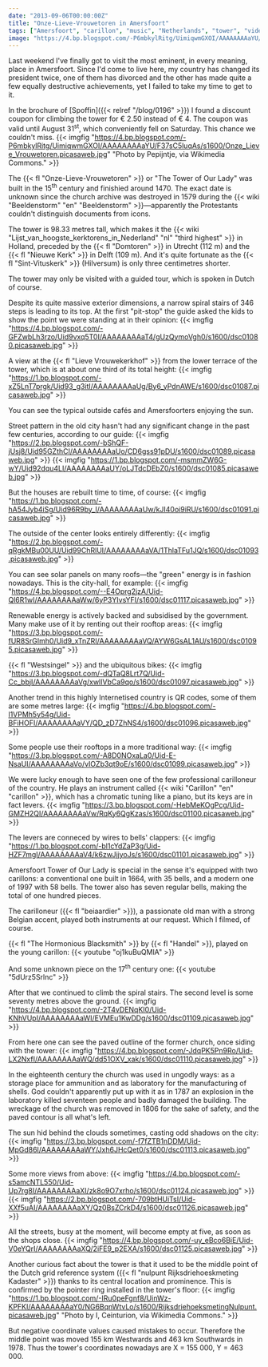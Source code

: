 ```yaml
---
date: "2013-09-06T00:00:00Z"
title: "Onze-Lieve-Vrouwetoren in Amersfoort"
tags: ["Amersfoort", "carillon", "music", "Netherlands", "tower", "video"]
image: "https://4.bp.blogspot.com/-P6mbkylRitg/UimiqwmGXOI/AAAAAAAAaYU/F37sC5luqAs/s1600/Onze_Lieve_Vrouwetoren.picasaweb.jpg"
---
```


Last weekend I've finally got to visit the most eminent, in every meaning, place in Amersfoort. Since I'd come to live here, my country has changed its president twice, one of them has divorced and the other has made quite a few equally destructive achievements, yet I failed to take my time to get to it.

In the brochure of [Spoffin]({{< relref "/blog/0196" >}}) I found a discount coupon for climbing the tower for € 2.50 instead of € 4. The coupon was valid until August 31<sup>st</sup>, which conveniently fell on Saturday. This chance we couldn't miss.
{{< imgfig "https://4.bp.blogspot.com/-P6mbkylRitg/UimiqwmGXOI/AAAAAAAAaYU/F37sC5luqAs/s1600/Onze_Lieve_Vrouwetoren.picasaweb.jpg" "Photo by Pepijntje, via Wikimedia Commons." >}}

<!--more-->

The {{< fl "Onze-Lieve-Vrouwetoren" >}} or "The Tower of Our Lady" was built in the 15<sup>th</sup> century and finishied around 1470. The exact date is unknown since the church archive was destroyed in 1579 during the {{< wiki "Beeldenstorm" "en" "Beeldenstorm" >}}—apparently the Protestants couldn't distinguish documents from icons.

The tower is 98.33 metres tall, which makes it the {{< wiki "Lijst_van_hoogste_kerktorens_in_Nederland" "nl" "third highest" >}} in Holland, preceded by the {{< fl "Domtoren" >}} in Utrecht (112 m) and the {{< fl "Nieuwe Kerk" >}} in Delft (109 m). And it's quite fortunate as the {{< fl "Sint-Vituskerk" >}} (Hilversum) is only three centimetres shorter.

The tower may only be visited with a guided tour, which is spoken in Dutch of course.

Despite its quite massive exterior dimensions, a narrow spiral stairs of 346 steps is leading to its top. At the first "pit-stop" the guide asked the kids to show the point we were standing at in their opinion:
{{< imgfig "https://4.bp.blogspot.com/-GFZwbLh3rzo/Uid9vxq5T0I/AAAAAAAAaT4/gUzQymoVgh0/s1600/dsc01080.picasaweb.jpg" >}}

A view at the {{< fl "Lieve Vrouwekerkhof" >}} from the lower terrace of the tower, which is at about one third of its total height:
{{< imgfig "https://1.bp.blogspot.com/-xZ5LnT7prgk/Uid93_g3itI/AAAAAAAAaUg/By6_yPdnAWE/s1600/dsc01087.picasaweb.jpg" >}}

You can see the typical outside cafés and Amersfoorters enjoying the sun.

Street pattern in the old city hasn't had any significant change in the past few centuries, according to our guide:
{{< imgfig "https://2.bp.blogspot.com/-bShQF-jUsj8/Uid95GZthCI/AAAAAAAAaUo/CD6gss91pDU/s1600/dsc01089.picasaweb.jpg" >}}
{{< imgfig "https://1.bp.blogspot.com/-msmmZW6G-wY/Uid92dqu4LI/AAAAAAAAaUY/oLJTdcDEbZ0/s1600/dsc01085.picasaweb.jpg" >}}

But the houses are rebuilt time to time, of course:
{{< imgfig "https://1.bp.blogspot.com/-hA54Jyb4iSg/Uid96R9by_I/AAAAAAAAaUw/kJI40oi9iRU/s1600/dsc01091.picasaweb.jpg" >}}

The outside of the center looks entirely differently:
{{< imgfig "https://2.bp.blogspot.com/-qRgkMBu00UU/Uid99ChRlUI/AAAAAAAAaVA/1ThlaTFu1JQ/s1600/dsc01093.picasaweb.jpg" >}}

You can see solar panels on many roofs—the "green" energy is in fashion nowadays. This is the city-hall, for example:
{{< imgfig "https://4.bp.blogspot.com/--E4Oprg2jzA/Uid-Ql6R1wI/AAAAAAAAaWw/6yP3YIvsYFI/s1600/dsc01117.picasaweb.jpg" >}}

Renewable energy is actively backed and subsidised by the government. Many make use of it by renting out their rooftop areas:
{{< imgfig "https://3.bp.blogspot.com/-fUR8SrGImh0/Uid9_xTnZRI/AAAAAAAAaVQ/AYW6GsAL1AU/s1600/dsc01095.picasaweb.jpg" >}}

{{< fl "Westsingel" >}} and the ubiquitous bikes:
{{< imgfig "https://3.bp.blogspot.com/-dQTaQ8Lrt7Q/Uid-Cc_bbjI/AAAAAAAAaVg/xwlIVbCa9qo/s1600/dsc01097.picasaweb.jpg" >}}

Another trend in this highly Internetised country is QR codes, some of them are some metres large:
{{< imgfig "https://4.bp.blogspot.com/-l1VPMh5y54g/Uid-BFiHOFI/AAAAAAAAaVY/QD_zD7ZhNS4/s1600/dsc01096.picasaweb.jpg" >}}

Some people use their rooftops in a more traditional way:
{{< imgfig "https://3.bp.blogspot.com/-A8D0NOxaLa0/Uid-E-NsaUI/AAAAAAAAaVo/vIOZb3qt9oE/s1600/dsc01099.picasaweb.jpg" >}}

We were lucky enough to have seen one of the few professional carilloneur of the country. He plays an instrument called {{< wiki "Carillon" "en" "carillon" >}}, which has a chromatic tuning like a piano, but its keys are in fact levers.
{{< imgfig "https://3.bp.blogspot.com/-HebMeKOgPcg/Uid-GMZH2QI/AAAAAAAAaVw/RqKy6QgKzas/s1600/dsc01100.picasaweb.jpg" >}}

The levers are conneced by wires to bells' clappers:
{{< imgfig "https://1.bp.blogspot.com/-bl1cYdZaP3g/Uid-HZF7mgI/AAAAAAAAaV4/k6zwJjjyoJs/s1600/dsc01101.picasaweb.jpg" >}}

Amersfoort Tower of Our Lady is special in the sense it's equipped with two carillons: a conventional one built in 1664, with 35 bells, and a modern one of 1997 with 58 bells. The tower also has seven regular bells, making the total of one hundred pieces.

The carilloneur ({{< fl "beiaardier" >}}), a passionate old man with a strong Belgian accent, played both instruments at our request. Which I filmed, of course.

{{< fl "The Hormonious Blacksmith" >}} by {{< fl "Handel" >}}, played on the young carillon:
{{< youtube "oj1kuBuQMlA" >}}

And some unknown piece on the 17<sup>th</sup> century one:
{{< youtube "5dUrz5Srlnc" >}}

After that we continued to climb the spiral stairs. The second level is some seventy metres above the ground.
{{< imgfig "https://4.bp.blogspot.com/-2T4vDENqKI0/Uid-KNhVUpI/AAAAAAAAaWI/EVMEu1KwDDg/s1600/dsc01109.picasaweb.jpg" >}}

From here one can see the paved outline of the former church, once siding with the tower:
{{< imgfig "https://4.bp.blogspot.com/-JdqPK5Pn9Ro/Uid-LX2NxfI/AAAAAAAAaWQ/dd51OXV_xak/s1600/dsc01110.picasaweb.jpg" >}}

In the eighteenth century the church was used in ungodly ways: as a storage place for ammunition and as laboratory for the manufacturing of shells. God couldn't apparently put up with it as in 1787 an explosion in the laboratory killed seventeen people and badly damaged the building. The wreckage of the church was removed in 1806 for the sake of safety, and the paved contour is all what's left.

The sun hid behind the clouds sometimes, casting odd shadows on the city:
{{< imgfig "https://3.bp.blogspot.com/-f7fZTB1nDDM/Uid-MpGd86I/AAAAAAAAaWY/Jxh6JHcQet0/s1600/dsc01113.picasaweb.jpg" >}}

Some more views from above:
{{< imgfig "https://4.bp.blogspot.com/-s5amcNTL550/Uid-Up7rg8I/AAAAAAAAaXI/zk8o9O7xrho/s1600/dsc01124.picasaweb.jpg" >}}
{{< imgfig "https://2.bp.blogspot.com/-709btHUiTsI/Uid-XXf5uAI/AAAAAAAAaXY/Qz0BsZCrkD4/s1600/dsc01126.picasaweb.jpg" >}}

All the streets, busy at the moment, will become empty at five, as soon as the shops close.
{{< imgfig "https://4.bp.blogspot.com/-uy_eBco6BiE/Uid-V0eYQrI/AAAAAAAAaXQ/2iFE9_p2EXA/s1600/dsc01125.picasaweb.jpg" >}}

Another curious fact about the tower is that it used to be the middle point of the Dutch grid reference system ({{< fl "nulpunt Rijksdriehoeskmeting Kadaster" >}}) thanks to its central location and prominence. This is confirmed by the pointer ring installed in the tower's floor:
{{< imgfig "https://1.bp.blogspot.com/-IRu0peFgnf8/UinWz-KPFKI/AAAAAAAAaY0/NG6BqnWtvLo/s1600/RijksdriehoeksmetingNulpunt.picasaweb.jpg" "Photo by I, Ceinturion, via Wikimedia Commons." >}}

But negative coordinate values caused mistakes to occur. Therefore the middle point was moved 155 km Westwards and 463 km Southwards in 1978. Thus the tower's coordinates nowadays are X = 155 000, Y = 463 000.
